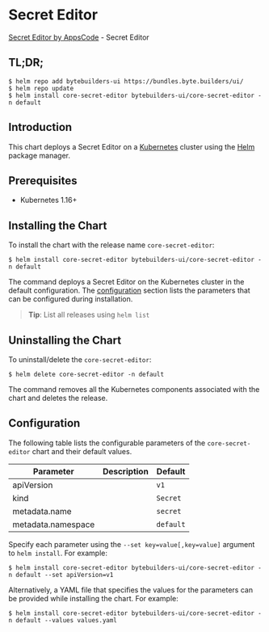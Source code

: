 # Secret Editor

[Secret Editor by AppsCode](https://byte.builders) - Secret Editor

## TL;DR;

```console
$ helm repo add bytebuilders-ui https://bundles.byte.builders/ui/
$ helm repo update
$ helm install core-secret-editor bytebuilders-ui/core-secret-editor -n default
```

## Introduction

This chart deploys a Secret Editor on a [Kubernetes](http://kubernetes.io) cluster using the [Helm](https://helm.sh) package manager.

## Prerequisites

- Kubernetes 1.16+

## Installing the Chart

To install the chart with the release name `core-secret-editor`:

```console
$ helm install core-secret-editor bytebuilders-ui/core-secret-editor -n default
```

The command deploys a Secret Editor on the Kubernetes cluster in the default configuration. The [configuration](#configuration) section lists the parameters that can be configured during installation.

> **Tip**: List all releases using `helm list`

## Uninstalling the Chart

To uninstall/delete the `core-secret-editor`:

```console
$ helm delete core-secret-editor -n default
```

The command removes all the Kubernetes components associated with the chart and deletes the release.

## Configuration

The following table lists the configurable parameters of the `core-secret-editor` chart and their default values.

|     Parameter      | Description |  Default  |
|--------------------|-------------|-----------|
| apiVersion         |             | `v1`      |
| kind               |             | `Secret`  |
| metadata.name      |             | `secret`  |
| metadata.namespace |             | `default` |


Specify each parameter using the `--set key=value[,key=value]` argument to `helm install`. For example:

```console
$ helm install core-secret-editor bytebuilders-ui/core-secret-editor -n default --set apiVersion=v1
```

Alternatively, a YAML file that specifies the values for the parameters can be provided while
installing the chart. For example:

```console
$ helm install core-secret-editor bytebuilders-ui/core-secret-editor -n default --values values.yaml
```
